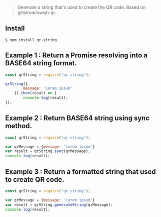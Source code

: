 > Generate a string that's used to create the QR code.
Based on gillstrom/swish-qr.


## Install

```
$ npm install qr-string
```


## Example 1 : Return a Promise resolving into a BASE64 string format.

```js
const qrString = require('qr-string');

qrString({
		message: 'Lorem ipsum'
	}).then(result => {
		console.log(result);
});
```

## Example 2 : Return BASE64 string using sync method.

```js
const qrString = require('qr-string');

var qrMessage = {message: 'Lorem ipsum'}
var result = qrString.sync(qrMessage);
console.log(result);
```

## Example 3 : Return a formatted string that used to create QR code.

```js
const qrString = require('qr-string');

var qrMessage = {message: 'Lorem ipsum'}
var result = qrString.generateString(qrMessage);
console.log(result);
```
